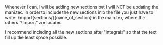 Whenever I can, I will be adding new sections but I will NOT be updating the mani.tex. 
In order to include the new sections into the file you just have to write: \import{sections/}{name_of_section} in the main.tex, where the others "\import" are located.

I recommend including all the new sections after "integrals" so that the text fill up the least space possible.
